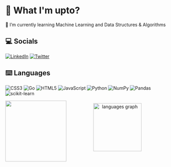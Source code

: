 # 💨 What I'm upto?
🌱 I’m currently learning Machine Learning and Data Structures & Algorithms<br>

## 💻 Socials
[![LinkedIn](https://img.shields.io/badge/LinkedIn-%230077B5.svg?logo=linkedin&logoColor=white)](https://linkedin.com/in/aaryan-mishra-a2b205222) [![Twitter](https://img.shields.io/badge/Twitter-%231DA1F2.svg?logo=Twitter&logoColor=white)](https://twitter.com/callmeaaryan) 

## ⌨️ Languages
![CSS3](https://img.shields.io/badge/css3-%231572B6.svg?style=for-the-badge&logo=css3&logoColor=white) ![Go](https://img.shields.io/badge/go-%2300ADD8.svg?style=for-the-badge&logo=go&logoColor=white) ![HTML5](https://img.shields.io/badge/html5-%23E34F26.svg?style=for-the-badge&logo=html5&logoColor=white) ![JavaScript](https://img.shields.io/badge/javascript-%23323330.svg?style=for-the-badge&logo=javascript&logoColor=%23F7DF1E) ![Python](https://img.shields.io/badge/python-3670A0?style=for-the-badge&logo=python&logoColor=ffdd54) ![NumPy](https://img.shields.io/badge/numpy-%23013243.svg?style=for-the-badge&logo=numpy&logoColor=white) ![Pandas](https://img.shields.io/badge/pandas-%23150458.svg?style=for-the-badge&logo=pandas&logoColor=white) ![scikit-learn](https://img.shields.io/badge/scikit--learn-%23F7931E.svg?style=for-the-badge&logo=scikit-learn&logoColor=white) 

<img align="left" height="190" src="https://media.giphy.com/media/XIFtEmJkAiR32/giphy.gif"  />

###

<div align="center">
  <img src="https://github-readme-stats.vercel.app/api/top-langs?username=Mshra&locale=en&hide_title=false&layout=compact&card_width=320&langs_count=5&theme=dracula&hide_border=false" height="150" alt="languages graph"  />
</div>

###
